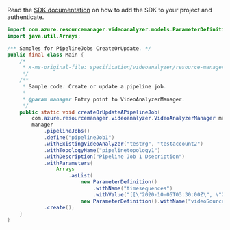 Read the [SDK documentation](https://github.com/Azure/azure-sdk-for-java/blob/azure-resourcemanager-videoanalyzer_1.0.0-beta.5/sdk/videoanalyzer/azure-resourcemanager-videoanalyzer/README.md) on how to add the SDK to your project and authenticate.

```java
import com.azure.resourcemanager.videoanalyzer.models.ParameterDefinition;
import java.util.Arrays;

/** Samples for PipelineJobs CreateOrUpdate. */
public final class Main {
    /*
     * x-ms-original-file: specification/videoanalyzer/resource-manager/Microsoft.Media/preview/2021-11-01-preview/examples/pipeline-job-create.json
     */
    /**
     * Sample code: Create or update a pipeline job.
     *
     * @param manager Entry point to VideoAnalyzerManager.
     */
    public static void createOrUpdateAPipelineJob(
        com.azure.resourcemanager.videoanalyzer.VideoAnalyzerManager manager) {
        manager
            .pipelineJobs()
            .define("pipelineJob1")
            .withExistingVideoAnalyzer("testrg", "testaccount2")
            .withTopologyName("pipelinetopology1")
            .withDescription("Pipeline Job 1 Dsecription")
            .withParameters(
                Arrays
                    .asList(
                        new ParameterDefinition()
                            .withName("timesequences")
                            .withValue("[[\"2020-10-05T03:30:00Z\", \"2020-10-05T04:30:00Z\"]]"),
                        new ParameterDefinition().withName("videoSourceName").withValue("camera001")))
            .create();
    }
}
```

